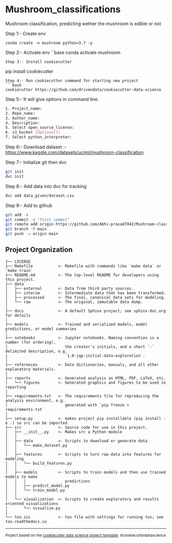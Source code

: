 Mushroom_classifications
==============================

Mushroom classification, predicting wether the mushroom is edible or not

Step 1:- Create env
```base
conda create -n mushroom python=3.7 -y
```
Step 2:- Activate env
``base
conda activate mushroom
```
Step 3:- Install cookiecutter
```
pip install cookiecutter
```
Step 4:- Run cookiecutter command for starting new project
```bash
cookiecutter https://github.com/drivendata/cookiecutter-data-science

```
Step 5:- It will give options in command line.
```bash
1. Project_name:
2. Repo_name:
3. Author_name:
4. Description:
5. Select open_source_license:
6. s3_bucket [Optional]:
7. Select python_interpreter:
```
Step 6:- Download dataset :- https://www.kaggle.com/datasets/uciml/mushroom-classification

Step 7:- Initialize git then dvc
```bash
git init
dvc init
``` 
Step 8:- Add data into dvc for tracking
```bash
dvc add data_given/dataset.csv
```
Step 9:- Add to github
```bash
git add -A
git commit -m "first commit"
git remote add origin https://github.com/Abhi-prasad7042/Mushroom-classification-end-to-end.git
git branch -M main
git push -u origin main
```

Project Organization
------------

    ├── LICENSE
    ├── Makefile           <- Makefile with commands like `make data` or `make train`
    ├── README.md          <- The top-level README for developers using this project.
    ├── data
    │   ├── external       <- Data from third party sources.
    │   ├── interim        <- Intermediate data that has been transformed.
    │   ├── processed      <- The final, canonical data sets for modeling.
    │   └── raw            <- The original, immutable data dump.
    │
    ├── docs               <- A default Sphinx project; see sphinx-doc.org for details
    │
    ├── models             <- Trained and serialized models, model predictions, or model summaries
    │
    ├── notebooks          <- Jupyter notebooks. Naming convention is a number (for ordering),
    │                         the creator's initials, and a short `-` delimited description, e.g.
    │                         `1.0-jqp-initial-data-exploration`.
    │
    ├── references         <- Data dictionaries, manuals, and all other explanatory materials.
    │
    ├── reports            <- Generated analysis as HTML, PDF, LaTeX, etc.
    │   └── figures        <- Generated graphics and figures to be used in reporting
    │
    ├── requirements.txt   <- The requirements file for reproducing the analysis environment, e.g.
    │                         generated with `pip freeze > requirements.txt`
    │
    ├── setup.py           <- makes project pip installable (pip install -e .) so src can be imported
    ├── src                <- Source code for use in this project.
    │   ├── __init__.py    <- Makes src a Python module
    │   │
    │   ├── data           <- Scripts to download or generate data
    │   │   └── make_dataset.py
    │   │
    │   ├── features       <- Scripts to turn raw data into features for modeling
    │   │   └── build_features.py
    │   │
    │   ├── models         <- Scripts to train models and then use trained models to make
    │   │   │                 predictions
    │   │   ├── predict_model.py
    │   │   └── train_model.py
    │   │
    │   └── visualization  <- Scripts to create exploratory and results oriented visualizations
    │       └── visualize.py
    │
    └── tox.ini            <- tox file with settings for running tox; see tox.readthedocs.io


--------

<p><small>Project based on the <a target="_blank" href="https://drivendata.github.io/cookiecutter-data-science/">cookiecutter data science project template</a>. #cookiecutterdatascience</small></p>
